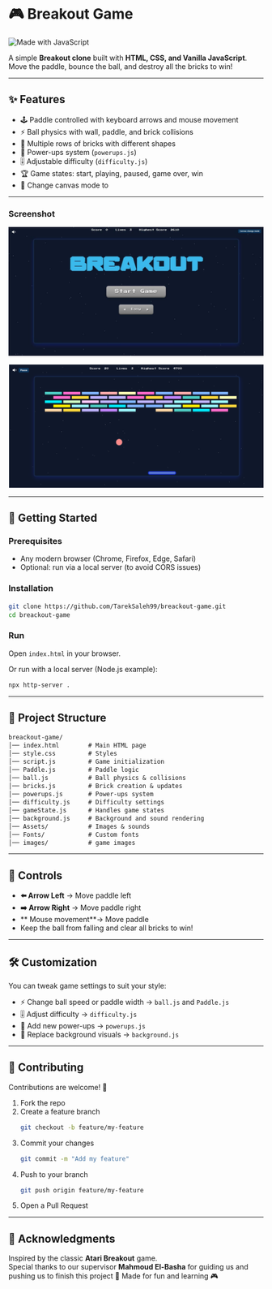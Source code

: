 # 🎮 Breakout Game

![Made with JavaScript](https://img.shields.io/badge/Made%20with-JavaScript-yellow)  


A simple **Breakout clone** built with **HTML, CSS, and Vanilla JavaScript**.  
Move the paddle, bounce the ball, and destroy all the bricks to win!

---

## ✨ Features

- 🕹️ Paddle controlled with keyboard arrows and mouse movement  
- ⚡ Ball physics with wall, paddle, and brick collisions  
- 🧱 Multiple rows of bricks with different shapes  
- 🎁 Power-ups system (`powerups.js`)  
- 🎚️ Adjustable difficulty (`difficulty.js`)  
- 🏆 Game states: start, playing, paused, game over, win  
- 🌌 Change canvas mode to  


---


### Screenshot
![Breakout Screenshot](images/image.jpeg)

![Breakout Screenshot](images/image2.png)


---

## 🚀 Getting Started

### Prerequisites
- Any modern browser (Chrome, Firefox, Edge, Safari)  
- Optional: run via a local server (to avoid CORS issues)

### Installation
```bash
git clone https://github.com/TarekSaleh99/breackout-game.git
cd breackout-game
```

### Run
Open `index.html` in your browser.  

Or run with a local server (Node.js example):  
```bash
npx http-server .
```

---

## 📂 Project Structure

```plaintext
breackout-game/
│── index.html        # Main HTML page
│── style.css         # Styles
│── script.js         # Game initialization
│── Paddle.js         # Paddle logic
│── ball.js           # Ball physics & collisions
│── bricks.js         # Brick creation & updates
│── powerups.js       # Power-ups system
│── difficulty.js     # Difficulty settings
│── gameState.js      # Handles game states
│── background.js     # Background and sound rendering
│── Assets/           # Images & sounds
│── Fonts/            # Custom fonts
│── images/           # game images
```

---

## 🎯 Controls

- **⬅️ Arrow Left** → Move paddle left  
- **➡️ Arrow Right** → Move paddle right  
- ** Mouse movement**→ Move paddle  
- Keep the ball from falling and clear all bricks to win!  

---

## 🛠 Customization

You can tweak game settings to suit your style:

- ⚡ Change ball speed or paddle width → `ball.js` and `Paddle.js`  
- 🎚️ Adjust difficulty → `difficulty.js`  
- 🎁 Add new power-ups → `powerups.js`  
- 🌌 Replace background visuals → `background.js`  

---

## 🤝 Contributing

Contributions are welcome! 🎉 

1. Fork the repo  
2. Create a feature branch  
   ```bash
   git checkout -b feature/my-feature 
   ```
3. Commit your changes  
   ```bash
   git commit -m "Add my feature"
   ```
4. Push to your branch  
   ```bash
   git push origin feature/my-feature
   ```
5. Open a Pull Request  

---

## 🙌 Acknowledgments

Inspired by the classic **Atari Breakout** game.  
Special thanks to our supervisor **Mahmoud El-Basha** for guiding us and pushing us to finish this project 🙏
Made for fun and learning 🎮  
